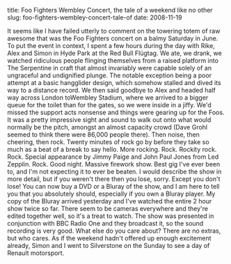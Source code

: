 title: Foo Fighters Wembley Concert, the tale of a weekend like no other
slug: foo-fighters-wembley-concert-tale-of
date: 2008-11-19


It seems like I have failed utterly to comment on the towering totem of raw awesome that was the Foo Fighters concert on a balmy Saturday in June.
To put the event in context, I spent a few hours during the day with Rike, Alex and Simon in Hyde Park at the Red Bull Flügtag. We ate, we drank, we watched ridiculous people flinging themselves from a raised platform into The Serpentine in craft that almost invariably were capable solely of an ungraceful and undignified plunge. The notable exception being a poor attempt at a basic hangglider design, which somehow stalled and dived its way to a distance record.
We then said goodbye to Alex and headed half way across London toWembley Stadium, where we arrived to a bigger queue for the toilet than for the gates, so we were inside in a jiffy. We'd missed the support acts nonsense and things were gearing up for the Foos. It was a pretty impressive sight and sound to walk out onto what would normally be the pitch, amongst an almost capacity crowd (Dave Grohl seemed to think there were 86,000 people there).
Then noise, then cheering, then rock. Twenty minutes of rock go by before they take so much as a beat of a break to say hello. More rocking. Rock. Rockity rock. Rock. Special appearance by Jimmy Paige and John Paul Jones from Led Zepplin. Rock. Good night. Massive firework show.
Best gig I've ever been to, and I'm not expecting it to ever be beaten.
I would describe the show in more detail, but if you weren't there then you lose, sorry.
Except you don't lose! You can now buy a DVD or a Bluray of the show, and I am here to tell you that you absolutely should, especially if you own a Bluray player.
My copy of the Bluray arrived yesterday and I've watched the entire 2 hour show twice so far. There seem to be cameras everywhere and they're edited together well, so it's a treat to watch. The show was presented in conjunction with BBC Radio One and they broadcast it, so the sound recording is very good. What else do you care about? There are no extras, but who cares.
As if the weekend hadn't offered up enough excitement already, Simon and I went to Silverstone on the Sunday to see a day of Renault motorsport.
